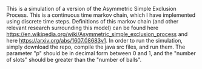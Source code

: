 This is a simulation of a version of the Asymmetric Simple Exclusion Process. This is a continuous time markov chain,
which I have implemented using discrete time steps. Definitions of this markov chain (and other relevant research surrounding this model) can be found here https://en.wikipedia.org/wiki/Asymmetric_simple_exclusion_process
and here https://arxiv.org/abs/1607.08683v1.
In order to run the simulation, simply download the repo, compile the java src files, and run them.
The parameter "p" should be in decimal form between 0 and 1, and the "number of slots" should be greater than 
the "number of balls".
